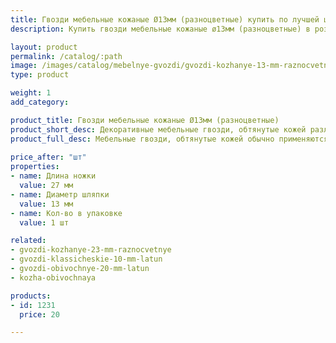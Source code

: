 ```yaml
---
title: Гвозди мебельные кожаные Ø13мм (разноцветные) купить по лучшей цене с доставкой - Поролоныч
description: Купить гвозди мебельные кожаные ø13мм (разноцветные) в розницу с доставкой по Москве в интернет-магазине Поролоныча.

layout: product
permalink: /catalog/:path
image: /images/catalog/mebelnye-gvozdi/gvozdi-kozhanye-13-mm-raznocvetnye-01_1600w.jpg
type: product

weight: 1
add_category: 

product_title: Гвозди мебельные кожаные Ø13мм (разноцветные)
product_short_desc: Декоративные мебельные гвозди, обтянутые кожей различных цветов и фактур.
product_full_desc: Мебельные гвозди, обтянутые кожей обычно применяются при перетяжке кожаной мебели и дверей. Цвет шляпки, как правило, подбирается под основной цвет материала.
        
price_after: "шт"
properties:
- name: Длина ножки
  value: 27 мм
- name: Диаметр шляпки
  value: 13 мм
- name: Кол-во в упаковке
  value: 1 шт

related:
- gvozdi-kozhanye-23-mm-raznocvetnye
- gvozdi-klassicheskie-10-mm-latun
- gvozdi-obivochnye-20-mm-latun
- kozha-obivochnaya

products:
- id: 1231
  price: 20

---
```

